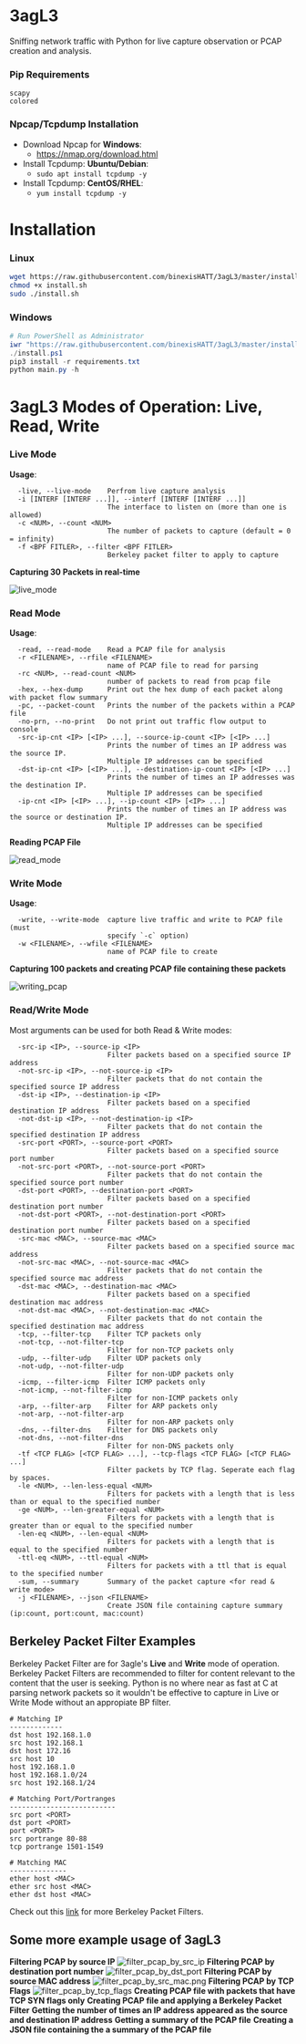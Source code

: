 # 3agL3
Sniffing network traffic with Python for live capture observation or PCAP creation and analysis.

### Pip Requirements
```
scapy
colored
```

### Npcap/Tcpdump Installation
- Download Npcap for **Windows**:
    - https://nmap.org/download.html
- Install Tcpdump: **Ubuntu/Debian**:
    - `sudo apt install tcpdump -y`
- Install Tcpdump: **CentOS/RHEL**:
    - `yum install tcpdump -y`
    
# Installation
### Linux
```bash
wget https://raw.githubusercontent.com/binexisHATT/3agL3/master/install/install.sh
chmod +x install.sh
sudo ./install.sh
```
### Windows
```powershell
# Run PowerShell as Administrator
iwr "https://raw.githubusercontent.com/binexisHATT/3agL3/master/install/install.ps1" -out ".\install.ps1"
./install.ps1
pip3 install -r requirements.txt
python main.py -h
```

# 3agL3 Modes of Operation: Live, Read, Write
### Live Mode
**Usage**:
```
  -live, --live-mode    Perfrom live capture analysis
  -i [INTERF [INTERF ...]], --interf [INTERF [INTERF ...]]
                        The interface to listen on (more than one is allowed)
  -c <NUM>, --count <NUM>
                        The number of packets to capture (default = 0 = infinity)
  -f <BPF FITLER>, --filter <BPF FITLER>
                        Berkeley packet filter to apply to capture
```
**Capturing 30 Packets in real-time**

![live_mode](images/live_capture_no_filter_30_packets.png)

### Read Mode
**Usage**:
```
  -read, --read-mode    Read a PCAP file for analysis
  -r <FILENAME>, --rfile <FILENAME>
                        name of PCAP file to read for parsing
  -rc <NUM>, --read-count <NUM>
                        number of packets to read from pcap file
  -hex, --hex-dump      Print out the hex dump of each packet along with packet flow summary
  -pc, --packet-count   Prints the number of the packets within a PCAP file
  -no-prn, --no-print   Do not print out traffic flow output to console
  -src-ip-cnt <IP> [<IP> ...], --source-ip-count <IP> [<IP> ...]
                        Prints the number of times an IP address was the source IP.
                        Multiple IP addresses can be specified
  -dst-ip-cnt <IP> [<IP> ...], --destination-ip-count <IP> [<IP> ...]
                        Prints the number of times an IP addresses was the destination IP.
                        Multiple IP addresses can be specified
  -ip-cnt <IP> [<IP> ...], --ip-count <IP> [<IP> ...]
                        Prints the number of times an IP address was the source or destination IP.
                        Multiple IP addresses can be specified
```
**Reading PCAP File**

![read_mode](images/reading_pcap.png)

### Write Mode
**Usage**:
```
  -write, --write-mode  capture live traffic and write to PCAP file (must
                        specify `-c` option)
  -w <FILENAME>, --wfile <FILENAME>
                        name of PCAP file to create
```
**Capturing 100 packets and creating PCAP file containing these packets**

![writing_pcap](images/writing_pcap.png)

### Read/Write Mode
Most arguments can be used for both Read & Write modes:
```
  -src-ip <IP>, --source-ip <IP>
                        Filter packets based on a specified source IP address
  -not-src-ip <IP>, --not-source-ip <IP>
                        Filter packets that do not contain the specified source IP address
  -dst-ip <IP>, --destination-ip <IP>
                        Filter packets based on a specified destination IP address
  -not-dst-ip <IP>, --not-destination-ip <IP>
                        Filter packets that do not contain the specified destination IP address
  -src-port <PORT>, --source-port <PORT>
                        Filter packets based on a specified source port number
  -not-src-port <PORT>, --not-source-port <PORT>
                        Filter packets that do not contain the specified source port number
  -dst-port <PORT>, --destination-port <PORT>
                        Filter packets based on a specified destination port number
  -not-dst-port <PORT>, --not-destination-port <PORT>
                        Filter packets based on a specified destination port number
  -src-mac <MAC>, --source-mac <MAC>
                        Filter packets based on a specified source mac address
  -not-src-mac <MAC>, --not-source-mac <MAC>
                        Filter packets that do not contain the specified source mac address
  -dst-mac <MAC>, --destination-mac <MAC>
                        Filter packets based on a specified destination mac address
  -not-dst-mac <MAC>, --not-destination-mac <MAC>
                        Filter packets that do not contain the specified destination mac address
  -tcp, --filter-tcp    Filter TCP packets only
  -not-tcp, --not-filter-tcp
                        Filter for non-TCP packets only
  -udp, --filter-udp    Filter UDP packets only
  -not-udp, --not-filter-udp
                        Filter for non-UDP packets only
  -icmp, --filter-icmp  Filter ICMP packets only
  -not-icmp, --not-filter-icmp
                        Filter for non-ICMP packets only
  -arp, --filter-arp    Filter for ARP packets only
  -not-arp, --not-filter-arp
                        Filter for non-ARP packets only
  -dns, --filter-dns    Filter for DNS packets only
  -not-dns, --not-filter-dns
                        Filter for non-DNS packets only
  -tf <TCP FLAG> [<TCP FLAG> ...], --tcp-flags <TCP FLAG> [<TCP FLAG> ...]
                        Filter packets by TCP flag. Seperate each flag by spaces.
  -le <NUM>, --len-less-equal <NUM>
                        Filters for packets with a length that is less than or equal to the specified number
  -ge <NUM>, --len-greater-equal <NUM>
                        Filters for packets with a length that is greater than or equal to the specified number
  -len-eq <NUM>, --len-equal <NUM>
                        Filters for packets with a length that is equal to the specified number
  -ttl-eq <NUM>, --ttl-equal <NUM>
                        Filters for packets with a ttl that is equal to the specified number
  -sum, --summary       Summary of the packet capture <for read & write mode>
  -j <FILENAME>, --json <FILENAME>
                        Create JSON file containing capture summary (ip:count, port:count, mac:count)
```
## Berkeley Packet Filter Examples
Berkeley Packet Filter are for 3agle's **Live** and **Write** mode of operation. Berkeley Packet Filters are recommended to filter for content relevant to the content that the user is seeking. Python is no where near as fast at C at parsing network packets so it wouldn't be effective to capture in Live or Write Mode without an appropiate BP filter. 
```
# Matching IP
-------------
dst host 192.168.1.0
src host 192.168.1
dst host 172.16
src host 10
host 192.168.1.0
host 192.168.1.0/24
src host 192.168.1/24

# Matching Port/Portranges
--------------------------
src port <PORT>
dst port <PORT>
port <PORT>
src portrange 80-88
tcp portrange 1501-1549

# Matching MAC
--------------
ether host <MAC>
ether src host <MAC>
ether dst host <MAC>
```
Check out this [link](https://www.ibm.com/support/knowledgecenter/en/SS42VS_7.3.3/com.ibm.qradar.doc/c_forensics_bpf.html) for more Berkeley Packet Filters.
## Some more example usage of 3agL3
**Filtering PCAP by source IP**
![filter_pcap_by_src_ip](images/filter_pcap_by_src_ip.png)
**Filtering PCAP by destination port number**
![filter_pcap_by_dst_port](images/filter_pcap_by_dst_port.png)
**Filtering PCAP by source MAC address**
![filter_pcap_by_src_mac.png](images/filter_pcap_by_src_mac.png)
**Filtering PCAP by TCP Flags**
![filter_pcap_by_tcp_flags](images/filter_pcap_by_tcp_flags.png)
**Creating PCAP file with packets that have TCP SYN flags only**
**Creating PCAP file and applying a Berkeley Packet Filter**
**Getting the number of times an IP address appeared as the source and destination IP address**
**Getting a summary of the PCAP file**
**Creating a JSON file containing the a summary of the PCAP file**

